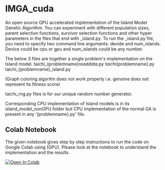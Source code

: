 # IMGA_cuda
An open source GPU accelerated implementation of the Island Model Genetic Algorithm. You can experiment with different population sizes, parent selection functions, survivor selection functions and other hyper parameters in the files that end with _island.py. To run the _island.py file, you need to specify two command line arguments: devide and num_islands. Device could be cpu or gpu and num_islands could be any number. 

The below 3 files are together a single problem's implementation on the Island model.
taichi_{problemname}_readdata.py
taichi_{problemname}.py
taichi_{problemname}_island.py

(Graph coloring algoritm does not work properly i.e. genome does not represent its fitness score)

taichi_rng.py files is for our unique random number generator.

Corresponding CPU implementation of Island models is in its island_model_nonGPU folder but CPU implementation of the normal GA is present in any '{problemname}.py' file.

## Colab Notebook
The given notebook gives step by step instructions to run the code on Google Colab using (GPU). Please look at the notebook to understand the implementation and the results.

[![Open In Colab](https://colab.research.google.com/assets/colab-badge.svg)](https://colab.research.google.com/drive/17N6HOzigsnEE9V8ozaqKU87fzNkzwpGB?usp=sharing) 